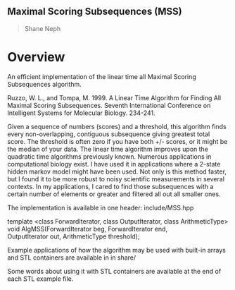 ## Maximal Scoring Subsequences (MSS) ##
> Shane Neph


Overview
=========
An efficient implementation of the linear time all Maximal Scoring Subsequences algorithm. 
  
Ruzzo, W. L., and Tompa, M. 1999. A Linear Time Algorithm for Finding All 
Maximal Scoring Subsequences. Seventh International Conference on Intelligent 
Systems for Molecular Biology. 234-241.  

Given a sequence of numbers (scores) and a threshold, this algorithm finds every non-overlapping, contiguous subsequence giving greatest total score.  The threshold is often zero if you have both +/- scores, or it might be the median of your data.  The linear time algorithm improves upon the quadratic time algorithms previously known.  Numerous applications in computational biology exist.  I have used it in applications where a 2-state hidden markov model might have been used.  Not only is this method faster, but I found it to be more robust to noisy scientific measurements in several contexts.  In my applications, I cared to find those subsequences with a certain number of elements or greater and filtered all out all smaller ones.  

The implementation is available in one header: include/MSS.hpp  

template <class ForwardIterator, class OutputIterator, class ArithmeticType>  
void AlgMSS(ForwardIterator beg, ForwardIterator end,  
            OutputIterator out, ArithmeticType threshold);  

Example applications of how the algorithm may be used with built-in arrays and STL containers are available in
in share/

Some words about using it with STL containers are available at the end of each STL example file.

